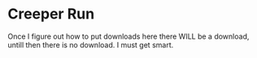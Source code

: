 # Creeper Run
Once I figure out how to put downloads here there WILL be a download, untill then there is no download. I must get smart.
